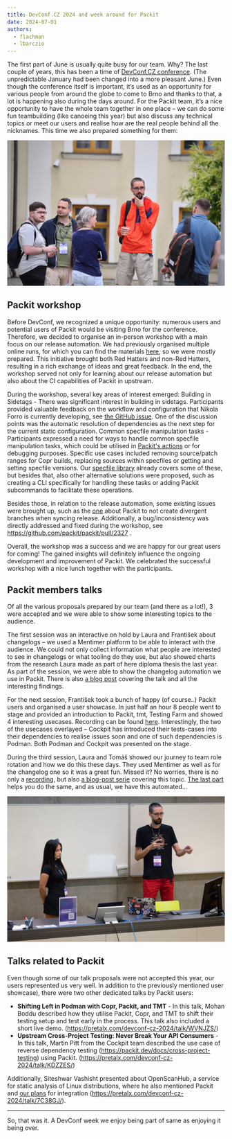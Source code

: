 ```yaml
---
title: DevConf.CZ 2024 and week around for Packit
date: 2024-07-01
authors:
  - flachman
  - lbarczio
---
```


The first part of June is usually quite busy for our team. Why? The last couple of years, this has been a time of [DevConf.CZ conference](https://devconf.cz/). (The unpredictable January had been changed into a more pleasant June.)
Even though the conference itself is important, it’s used as an opportunity for various people from around the globe to come to Brno and thanks to that, a lot is happening also during the days around.
For the Packit team, it’s a nice opportunity to have the whole team together in one place – we can do some fun teambuilding (like canoeing this year) but also discuss any technical topics or meet our users and realise how are the real people behind all the nicknames. This time we also prepared something for them:

![Packit team at DevConf.CZ](./img/team_at_devconf.jpg)

## Packit workshop

Before DevConf, we recognized a unique opportunity: numerous users and potential users of Packit would be visiting Brno for the conference. Therefore, we decided to organise an in-person workshop with a main focus on our release automation. We had previously organised multiple online runs, for which you can find the materials [here](https://packit.dev/docs/workshops-materials), so we were mostly prepared. This initiative brought both Red Hatters and non-Red Hatters, resulting in a rich exchange of ideas and great feedback. In the end, the workshop served not only for learning about our release automation but also about the CI capabilities of Packit in upstream.

During the workshop, several key areas of interest emerged:
Building in Sidetags - There was significant interest in building in sidetags. Participants provided valuable feedback on the workflow and configuration that Nikola Forro is currently developing, see [the GitHub issue](https://github.com/packit/packit/issues/1870). One of the discussion points was the automatic resolution of dependencies as the next step for the current static configuration.
Common specfile manipulation tasks - Participants expressed a need for ways to handle common specfile manipulation tasks, which could be utilised in [Packit's actions](https://packit.dev/docs/configuration/actions) or for debugging purposes. Specific use cases included removing source/patch ranges for Copr builds, replacing sources within specfiles or getting and setting specfile versions. Our [specfile library](https://github.com/packit/specfile) already covers some of these, but besides that, also other alternative solutions were proposed, such as creating a CLI specifically for handling these tasks or adding Packit subcommands to facilitate these operations.

Besides those, in relation to the release automation, some existing issues were brought up, such as the [one](https://github.com/packit/packit/issues/1724) about Packit to not create divergent branches when syncing release. Additionally, a bug/inconsistency was directly addressed and fixed during the workshop, see https://github.com/packit/packit/pull/2327 .

Overall, the workshop was a success and we are happy for our great users for coming! The gained insights will definitely influence the ongoing development and improvement of Packit. We celebrated the successful workshop with a nice lunch together with the participants.

## Packit members talks

Of all the various proposals prepared by our team (and there as a lot!), 3 were accepted and we were able to show some interesting topics to the audience.

The first session was an interactive on hold by Laura and František about changelogs – we used a Mentimer platform to be able to interact with the audience. We could not only collect information what people are interested to see in changelogs or what tooling do they use, but also showed charts from the research Laura made as part of here diploma thesis the last year. As part of the session, we were able to show the changelog automation we use in Packit. There is also [a blog post](https://packit.dev/posts/changelogs) covering the talk and all the interesting findings.

For the next session, František took a bunch of happy (of course..) Packit users and organised a user showcase. In just half an hour 8 people went to stage and provided an introduction to Packit, tmt, Testing Farm and showed 4 interesting usecases. Recording can be found [here](https://www.youtube.com/watch?v=7n8pypmrQh4). Interestingly, the two of the usecases overlayed – Cockpit has introduced their tests-cases into their dependencies to realise issues soon and one of such dependencies is Podman. Both Podman and Cockpit was presented on the stage.

During the third session, Laura and Tomáš showed our journey to team role rotation and how we do this these days. They used Mentimer as well as for the changelog one so it was a great fun. Missed it? No worries, there is no only a [recording](https://www.youtube.com/watch?v=y1t7Wd31bL8), but also [a blog-post serie](https://packit.dev/agile/weekly-roles) covering this topic. [The last part](https://medium.com/@laura.barcziova/role-rotation-tutorial-957ed3545ef2) helps you do the same, and as usual, we have this automated…

![Laura and Tomáš presenting](./img/laura_and_tomas_presenting.jpg)

## Talks related to Packit

Even though some of our talk proposals were not accepted this year, our users represented us very well. In addition to the previously mentioned user showcase), there were two other dedicated talks by Packit users:

- **Shifting Left in Podman with Copr, Packit, and TMT** - In this talk, Mohan Boddu described how they utilise Packit, Copr, and TMT to shift their testing setup and test early in the process. This talk also included a short live demo. (https://pretalx.com/devconf-cz-2024/talk/WVNJZS/)
- **Upstream Cross-Project Testing: Never Break Your API Consumers** - In this talk, Martin Pitt from the Cockpit team described the use case of reverse dependency testing (https://packit.dev/docs/cross-project-testing) using Packit. (https://pretalx.com/devconf-cz-2024/talk/KDZZES/)

Additionally, Siteshwar Vashisht presented about OpenScanHub, a service for static analysis of Linux distributions, where he also mentioned Packit and [our plans](https://github.com/packit/packit-service/issues/2107) for integration (https://pretalx.com/devconf-cz-2024/talk/7C38GJ/).

---

So, that was it. A DevConf week we enjoy being part of same as enjoying it being over.
